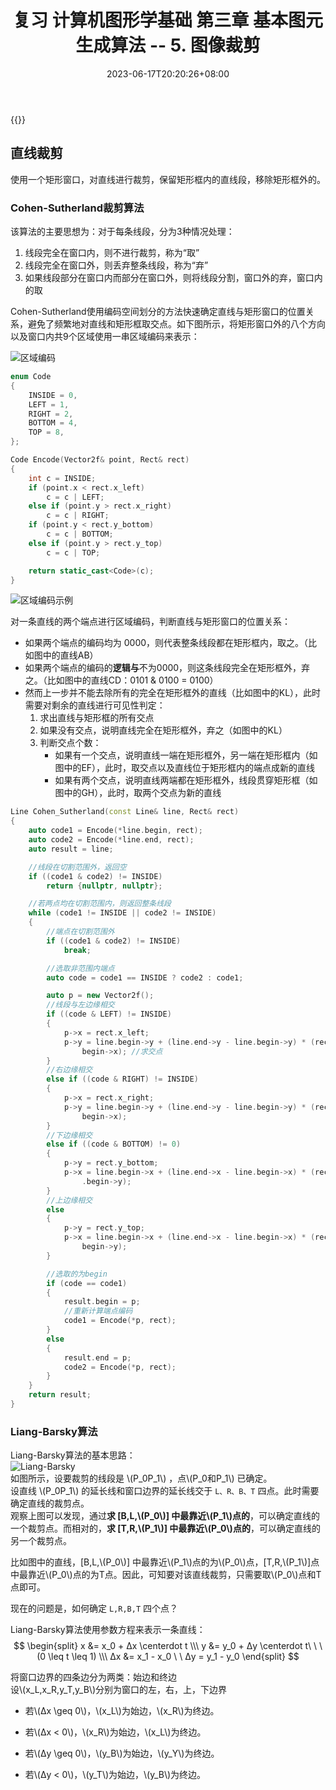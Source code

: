 ﻿---
title: "复习 计算机图形学基础 第三章 基本图元生成算法 -- 5. 图像裁剪"
date: 2023-06-17T20:20:26+08:00
tags: ["计算机图形学"]
categories: ["期末复习"]
series: ["复习 计算机图形学基础"]
series_order: 7
---

{{<katex>}}

## 直线裁剪
使用一个矩形窗口，对直线进行裁剪，保留矩形框内的直线段，移除矩形框外的。

### Cohen-Sutherland裁剪算法
该算法的主要思想为：对于每条线段，分为3种情况处理：
1. 线段完全在窗口内，则不进行裁剪，称为“取”
2. 线段完全在窗口外，则丢弃整条线段，称为“弃”
3. 如果线段部分在窗口内而部分在窗口外，则将线段分割，窗口外的弃，窗口内的取

Cohen-Sutherland使用编码空间划分的方法快速确定直线与矩形窗口的位置关系，避免了频繁地对直线和矩形框取交点。如下图所示，将矩形窗口外的八个方向以及窗口内共9个区域使用一串区域编码来表示：

![区域编码](./Encoding.png "区域编码")

```cpp
enum Code
{
    INSIDE = 0,
    LEFT = 1,
    RIGHT = 2,
    BOTTOM = 4,
    TOP = 8,
};

Code Encode(Vector2f& point, Rect& rect)
{
    int c = INSIDE;
    if (point.x < rect.x_left)
        c = c | LEFT;
    else if (point.y > rect.x_right)
        c = c | RIGHT;
    if (point.y < rect.y_bottom)
        c = c | BOTTOM;
    else if (point.y > rect.y_top)
        c = c | TOP;

    return static_cast<Code>(c);
}
```

![区域编码示例](./Encoding2.png "区域编码示例")  

对一条直线的两个端点进行区域编码，判断直线与矩形窗口的位置关系：  
- 如果两个端点的编码均为 0000，则代表整条线段都在矩形框内，取之。（比如图中的直线AB）
- 如果两个端点的编码的**逻辑与**不为0000，则这条线段完全在矩形框外，弃之。（比如图中的直线CD：0101 & 0100 = 0100）
- 然而上一步并不能去除所有的完全在矩形框外的直线（比如图中的KL），此时需要对剩余的直线进行可见性判定：
    1. 求出直线与矩形框的所有交点
    2. 如果没有交点，说明直线完全在矩形框外，弃之（如图中的KL）
    3. 判断交点个数：
        - 如果有一个交点，说明直线一端在矩形框外，另一端在矩形框内（如图中的EF），此时，取交点以及直线位于矩形框内的端点成新的直线
        - 如果有两个交点，说明直线两端都在矩形框外，线段贯穿矩形框（如图中的GH），此时，取两个交点为新的直线

```cpp
Line Cohen_Sutherland(const Line& line, Rect& rect)
{
    auto code1 = Encode(*line.begin, rect);
    auto code2 = Encode(*line.end, rect);
    auto result = line;

    //线段在切割范围外，返回空
    if ((code1 & code2) != INSIDE)
        return {nullptr, nullptr};

    //若两点均在切割范围内，则返回整条线段
    while (code1 != INSIDE || code2 != INSIDE)
    {
        //端点在切割范围外
        if ((code1 & code2) != INSIDE)
            break;

        //选取非范围内端点
        auto code = code1 == INSIDE ? code2 : code1;

        auto p = new Vector2f();
        //线段与左边缘相交
        if ((code & LEFT) != INSIDE)
        {
            p->x = rect.x_left;
            p->y = line.begin->y + (line.end->y - line.begin->y) * (rect.x_left - line.begin->x) / (line.end->x - line.
                begin->x); //求交点
        }
        //右边缘相交
        else if ((code & RIGHT) != INSIDE)
        {
            p->x = rect.x_right;
            p->y = line.begin->y + (line.end->y - line.begin->y) * (rect.x_right - line.begin->x) / (line.end->x - line.
                begin->x);
        }
        //下边缘相交
        else if ((code & BOTTOM) != 0)
        {
            p->y = rect.y_bottom;
            p->x = line.begin->x + (line.end->x - line.begin->x) * (rect.y_bottom - line.begin->y) / (line.end->y - line
                .begin->y);
        }
        //上边缘相交
        else
        {
            p->y = rect.y_top;
            p->x = line.begin->x + (line.end->x - line.begin->x) * (rect.y_top - line.begin->y) / (line.end->y - line.
                begin->y);
        }

        //选取的为begin
        if (code == code1)
        {
            result.begin = p;
            //重新计算端点编码
            code1 = Encode(*p, rect);
        }
        else
        {
            result.end = p;
            code2 = Encode(*p, rect);
        }
    }
    return result;
}
```

### Liang-Barsky算法
Liang-Barsky算法的基本思路：  
![Liang-Barsky](./Liang-Barsky.png "Liang-Barsky")  
如图所示，设要裁剪的线段是 \\(P_0P_1\\) ，点\\(P_0和P_1\\) 已确定。  
设直线 \\(P_0P_1\\) 的延长线和窗口边界的延长线交于 `L、R、B、T` 四点。此时需要确定直线的裁剪点。  
观察上图可以发现，通过**求 [B,L,\\(P_0\\)] 中最靠近\\(P_1\\)点的**，可以确定直线的一个裁剪点。而相对的，**求 [T,R,\\(P_1\\)] 中最靠近\\(P_0\\)点的**，可以确定直线的另一个裁剪点。  

比如图中的直线，[B,L,\\(P_0\\)] 中最靠近\\(P_1\\)点的为\\(P_0\\)点，[T,R,\\(P_1\\)]点中最靠近\\(P_0\\)点的为T点。因此，可知要对该直线裁剪，只需要取\\(P_0\\)点和T点即可。

现在的问题是，如何确定 `L,R,B,T` 四个点？

Liang-Barsky算法使用参数方程来表示一条直线：
$$
\begin{split}
x &= x_0 + Δx \centerdot t \\\
y &= y_0 + Δy \centerdot t\ \ \ (0 \leq t \leq 1) \\\
Δx &= x_1 - x_0 \ \ Δy = y_1 - y_0
\end{split}
$$

将窗口边界的四条边分为两类：始边和终边  
设\\(x_L,x_R,y_T,y_B\\)分别为窗口的左，右，上，下边界  

- 若\\(Δx \geq 0\\)，\\(x_L\\)为始边，\\(x_R\\)为终边。  
- 若\\(Δx < 0\\)，\\(x_R\\)为始边，\\(x_L\\)为终边。  

- 若\\(Δy \geq 0\\)，\\(y_B\\)为始边，\\(y_Y\\)为终边。  
- 若\\(Δy < 0\\)，\\(y_T\\)为始边，\\(y_B\\)为终边。  

